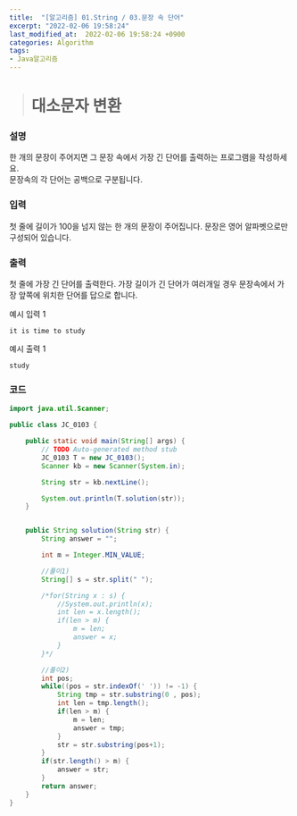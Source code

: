 ```yaml
---
title:  "[알고리즘] 01.String / 03.문장 속 단어"
excerpt: "2022-02-06 19:58:24"
last_modified_at:  2022-02-06 19:58:24 +0900
categories: Algorithm
tags:
- Java알고리즘
---
```


># 대소문자 변환  

### 설명  

한 개의 문장이 주어지면 그 문장 속에서 가장 긴 단어를 출력하는 프로그램을 작성하세요.  
문장속의 각 단어는 공백으로 구분됩니다.  


### 입력  

첫 줄에 길이가 100을 넘지 않는 한 개의 문장이 주어집니다. 문장은 영어 알파벳으로만 구성되어 있습니다.  

### 출력  

첫 줄에 가장 긴 단어를 출력한다. 가장 길이가 긴 단어가 여러개일 경우 문장속에서 가장 앞쪽에 위치한 단어를 답으로 합니다.  

예시 입력 1   
```
it is time to study
```
예시 출력 1  
```
study
```

### 코드  

```java
import java.util.Scanner;

public class JC_0103 {

	public static void main(String[] args) {
		// TODO Auto-generated method stub
		JC_0103 T = new JC_0103();
		Scanner kb = new Scanner(System.in);

		String str = kb.nextLine();

		System.out.println(T.solution(str));
	}


	public String solution(String str) {
		String answer = "";

		int m = Integer.MIN_VALUE;

		//풀이1)
		String[] s = str.split(" ");

		/*for(String x : s) {
			//System.out.println(x);
			int len = x.length();
			if(len > m) {
				m = len;
				answer = x;
			}
		}*/

		//풀이2)
		int pos;
		while((pos = str.indexOf(' ')) != -1) {
			String tmp = str.substring(0 , pos);
			int len = tmp.length();
			if(len > m) {
				m = len;
				answer = tmp;
			}
			str = str.substring(pos+1);
		}
		if(str.length() > m) {
			answer = str;
		}
		return answer;
	}
}

```

